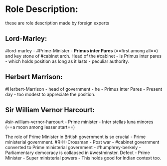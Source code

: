 # Role Description:
these are role description made by foreign experts

## Lord-Marley: 
#lord-marley - #Prime-Minister - **Primus inter Pares** (==first among all==) and key stone of #cabinet arch. Head of the #cabinet - is Primus inter pares - which holds position as long as it lasts - peculiar authority.

## Herbert Marrison:
#Herbert-Marrison - head of government - he - Primus inter Pares - Present day - too modest to appreciate the position.

## Sir William Vernor Harcourt:
#sir-william-vernor-harcourt - Prime minister -  Inter stellas luna minores (==a moon among lesser start==)

The role of Prime Minister in British government is so crucial - Prime ministerial government. #R-H-Crossman - Post war - #cabinet government converted to Prime ministerial government - #humphrey-berkely - Parliamentary democracy is collapsed in #westminster. Defect - Prime Minister - Super ministerial powers - This holds good for Indian context too.
